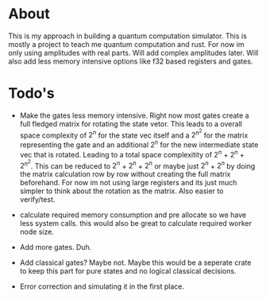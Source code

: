 # About
This is my approach in building a quantum computation simulator.
This is mostly a project to teach me quantum computation and rust.
For now im only using amplitudes with real parts. Will add complex amplitudes later.
Will also add less memory intensive options like f32 based registers and gates.


# Todo's
- Make the gates less memory intensive. Right now most gates create a full fledged matrix for rotating the state vetor. This leads to a overall space complexity of $2^n$ for the state vec itself and a $2^{n^2}$ for the matrix representing the gate and an additional $2^n$ for the new intermediate state vec that is rotated. Leading to a total space complexitity of $2^n$ + $2^n$ + $2^{n^2}$. This can be reduced to $2^n$ + $2^n$ + $2^n$ or maybe just $2^n$ + $2^n$ by doing the matrix calculation row by row without creating the full matrix beforehand. For now im not using large registers and its just much simpler to think about the rotation as the matrix. Also easier to verify/test. 

- calculate required memory consumption and pre allocate so we have less system calls. this would also be great to calculate required worker node size. 

- Add more gates. Duh.

- Add classical gates? Maybe not. Maybe this would be a seperate crate to keep this part for pure states and no logical classical decisions.

- Error correction and simulating it in the first place.
